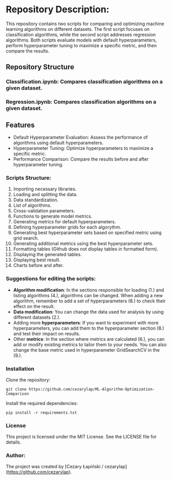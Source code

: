# Repository Description:

This repository contains two scripts for comparing and optimizing machine learning algorithms on different datasets. The first script focuses on classification algorithms, while the second script addresses regression algorithms. Both scripts evaluate models with default hyperparameters, perform hyperparameter tuning to maximize a specific metric, and then compare the results.

## Repository Structure
### Classification.ipynb: Compares classification algorithms on a given dataset.
### Regression.ipynb: Compares classification algorithms on a given dataset.

## Features
* Default Hyperparameter Evaluation: Assess the performance of algorithms using default hyperparameters.
* Hyperparameter Tuning: Optimize hyperparameters to maximize a specific metric.
* Performance Comparison: Compare the results before and after hyperparameter tuning.

### Scripts Structure:
1. Importing necessary libraries.
2. Loading and splitting the data.
3. Data standardization.
4. List of algorithms.
5. Cross-validation parameters.
6. Functions to generate model metrics.
7. Generating metrics for default hyperparameters.
8. Defining hyperparameter grids for each algorythm.
9. Generating best hyperparameter sets based on specified metric using grid search.
10. Generating additional metrics using the best hyperparameter sets.
11. Formatting tables (Github does not display tables in formatted form).
12. Displaying the generated tables.
13. Displaying best result.
14. Charts before and after.

### Suggestions for editing the scripts:
* **Algorithm modification**: In the sections responsible for loading (1.) and listing algorithms (4.), algorithms can be changed. When adding a new algorithm, remember to add a set of hyperparameters (8.) to check their effect on the result.
* **Data modification**: You can change the data used for analysis by using different datasets (2.).
* Adding more **hyperparameters**: If you want to experiment with more hyperparameters, you can add them to the hyperparameter section (8.) and test their impact on results.
* Other **metrics**: In the section where metrics are calculated (6.), you can add or modify existing metrics to tailor them to your needs. You can also change the base metric used in hyperparameter GridSearchCV in the (9.).

### Installation
Clone the repository:
```
git clone https://github.com/cezarylap/ML-Algorithm-Optimization-Comparison
```
Install the required dependencies:
```
pip install -r requirements.txt
```
### License
This project is licensed under the MIT License. See the LICENSE file for details.

### Author:
The project was created by [Cezary Łapiński / cezarylap] (https://github.com/cezarylap).


